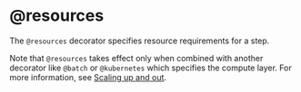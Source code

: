 # @resources

The `@resources` decorator specifies resource requirements for a step.

Note that `@resources` takes effect only when combined with another decorator like `@batch` or `@kubernetes` which specifies the compute layer. For more information, see [Scaling up and out](/metaflow/scaling-out-and-up).

<!-- WARNING: THIS FILE WAS AUTOGENERATED! DO NOT EDIT! Instead, edit the notebook w/the location & name as this file. -->


<DocSection type="decorator" name="resources" module="metaflow" show_import="True" heading_level="3" link="https://github.com/Netflix/metaflow/tree/master/metaflow/plugins/resources_decorator.py#L4">
<SigArgSection>
<SigArg name="..." />
</SigArgSection>
<Description summary="Specifies the resources needed when executing this step." extended_summary="Use `@resources` to specify the resource requirements\nindependently from the specific compute layer (`@batch`, `@kubernetes`).\n\nYou can choose the compute layer on the command line by executing e.g.\n```\npython myflow.py run --with batch\n```\nor\n```\npython myflow.py run --with kubernetes\n```\nwhich executes the flow on the desired system using the\nrequirements specified in `@resources`." />
<ParamSection name="Parameters">
	<Parameter name="cpu" type="int" desc="Number of CPUs required for this step. Defaults to 1." />
	<Parameter name="gpu" type="int" desc="Number of GPUs required for this step. Defaults to 0." />
	<Parameter name="memory" type="int" desc="Memory size (in MB) required for this step. Defaults to 4096." />
	<Parameter name="shared_memory" type="int" desc="The value for the size (in MiB) of the /dev/shm volume for this step.\nThis parameter maps to the `--shm-size` option in Docker." />
</ParamSection>
</DocSection>

